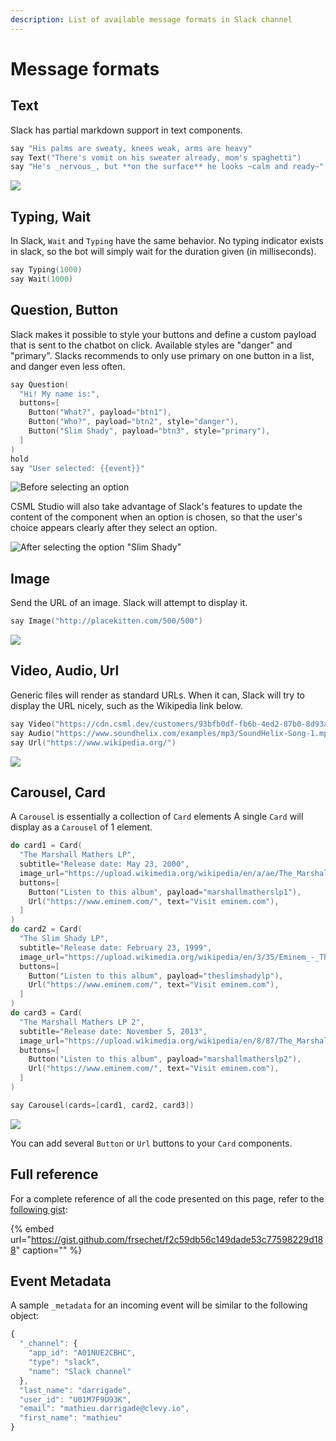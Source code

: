 ```yaml
---
description: List of available message formats in Slack channel
---
```


# Message formats

## Text

Slack has partial markdown support in text components.

```cpp
say "His palms are sweaty, knees weak, arms are heavy"
say Text("There's vomit on his sweater already, mom's spaghetti")
say "He's _nervous_, but **on the surface** he looks ~calm and ready~"
```

![](../../.gitbook/assets/img_0328.jpg)

## Typing, Wait

In Slack, `Wait` and `Typing` have the same behavior. No typing indicator exists in slack, so the bot will simply wait for the duration given \(in milliseconds\).

```cpp
say Typing(1000)
say Wait(1000)
```

## Question, Button

Slack makes it possible to style your buttons and define a custom payload that is sent to the chatbot on click. Available styles are "danger" and "primary". Slacks recommends to only use primary on one button in a list, and danger even less often.

```cpp
say Question(
  "Hi! My name is:",
  buttons=[
    Button("What?", payload="btn1"),
    Button("Who?", payload="btn2", style="danger"),
    Button("Slim Shady", payload="btn3", style="primary"),
  ]
)
hold
say "User selected: {{event}}"
```

![Before selecting an option](../../.gitbook/assets/img_0329.jpg)

CSML Studio will also take advantage of Slack's features to update the content of the component when an option is chosen, so that the user's choice appears clearly after they select an option.

![After selecting the option &quot;Slim Shady&quot;](../../.gitbook/assets/img_0330.jpg)

## Image

Send the URL of an image. Slack will attempt to display it.

```cpp
say Image("http://placekitten.com/500/500")
```

![](../../.gitbook/assets/img_0331.jpg)

## Video, Audio, Url

Generic files will render as standard URLs. When it can, Slack will try to display the URL nicely, such as the Wikipedia link below.

```cpp
say Video("https://cdn.csml.dev/customers/93bfb0df-fb6b-4ed2-87b0-8d93a09b0ad8/files/cbaa0959-fe58-4a2a-89c3-c414a1f38748/big_buck_bunny.mp4")
say Audio("https://www.soundhelix.com/examples/mp3/SoundHelix-Song-1.mp3")
say Url("https://www.wikipedia.org/")
```

![](../../.gitbook/assets/img_0332.jpg)

## Carousel, Card

A `Carousel` is essentially a collection of `Card` elements A single `Card` will display as a `Carousel` of 1 element.

```cpp
do card1 = Card(
  "The Marshall Mathers LP",
  subtitle="Release date: May 23, 2000",
  image_url="https://upload.wikimedia.org/wikipedia/en/a/ae/The_Marshall_Mathers_LP.jpg",
  buttons=[
    Button("Listen to this album", payload="marshallmatherslp1"),
    Url("https://www.eminem.com/", text="Visit eminem.com"),
  ]
)
do card2 = Card(
  "The Slim Shady LP",
  subtitle="Release date: February 23, 1999",
  image_url="https://upload.wikimedia.org/wikipedia/en/3/35/Eminem_-_The_Slim_Shady_LP_CD_cover.jpg",
  buttons=[
    Button("Listen to this album", payload="theslimshadylp"),
    Url("https://www.eminem.com/", text="Visit eminem.com"),
  ]
)
do card3 = Card(
  "The Marshall Mathers LP 2",
  subtitle="Release date: November 5, 2013",
  image_url="https://upload.wikimedia.org/wikipedia/en/8/87/The_Marshall_Mathers_LP_2.png",
  buttons=[
    Button("Listen to this album", payload="marshallmatherslp2"),
    Url("https://www.eminem.com/", text="Visit eminem.com"),
  ]
)

say Carousel(cards=[card1, card2, card3])
```

![](../../.gitbook/assets/capture-de-cran-2020-05-06-19.09.59.png)

You can add several `Button` or `Url` buttons to your `Card` components.

## Full reference

For a complete reference of all the code presented on this page, refer to the [following gist](https://gist.github.com/frsechet/f2c59db56c149dade53c77598229d188):

{% embed url="https://gist.github.com/frsechet/f2c59db56c149dade53c77598229d188" caption="" %}

## Event Metadata

A sample `_metadata`  for an incoming event will be similar to the following object:

```javascript
{
  "_channel": {
    "app_id": "A01NUE2CBHC",
    "type": "slack",
    "name": "Slack channel"
  },
  "last_name": "darrigade",
  "user_id": "U01M7F9U93K",
  "email": "mathieu.darrigade@clevy.io",
  "first_name": "mathieu"
}
```

